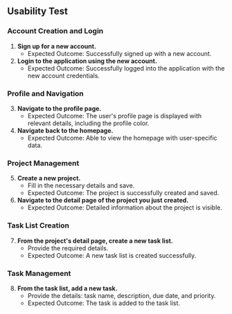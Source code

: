 ## Usability Test

### Account Creation and Login
1. **Sign up for a new account.**
    - Expected Outcome: Successfully signed up with a new account.
2. **Login to the application using the new account.**
    - Expected Outcome: Successfully logged into the application with the new account credentials.

### Profile and Navigation
3. **Navigate to the profile page.**
    - Expected Outcome: The user's profile page is displayed with relevant details, including the profile color.
4. **Navigate back to the homepage.**
    - Expected Outcome: Able to view the homepage with user-specific data.

### Project Management
5. **Create a new project.**
    - Fill in the necessary details and save.
    - Expected Outcome: The project is successfully created and saved.
6. **Navigate to the detail page of the project you just created.**
    - Expected Outcome: Detailed information about the project is visible.

### Task List Creation
7. **From the project's detail page, create a new task list.**
    - Provide the required details.
    - Expected Outcome: A new task list is created successfully.

### Task Management
8. **From the task list, add a new task.**
    - Provide the details: task name, description, due date, and priority.
    - Expected Outcome: The task is added to the task list.
